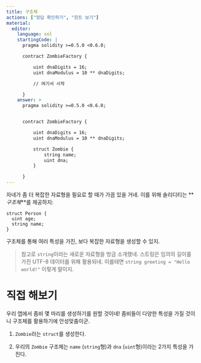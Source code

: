 ```yaml
---
title: 구조체
actions: ["정답 확인하기", "힌트 보기"]
material:
  editor:
    language: sol
    startingCode: |
      pragma solidity >=0.5.0 <0.6.0;

      contract ZombieFactory {

          uint dnaDigits = 16;
          uint dnaModulus = 10 ** dnaDigits;

          // 여기서 시작

      }
    answer: >
      pragma solidity >=0.5.0 <0.6.0;


      contract ZombieFactory {

          uint dnaDigits = 16;
          uint dnaModulus = 10 ** dnaDigits;

          struct Zombie {
              string name;
              uint dna;
          }

      }
---
```


자네가 좀 더 복잡한 자료형을 필요로 할 때가 가끔 있을 거네. 이를 위해 솔리디티는 **_구조체_**를 제공하지:

```
struct Person {
  uint age;
  string name;
}

```

구조체를 통해 여러 특성을 가진, 보다 복잡한 자료형을 생성할 수 있지.

> 참고로 `string`이라는 새로운 자료형을 방금 소개했네. 스트링은 임의의 길이를 가진 UTF-8 데이터를 위해 활용되네. 이를테면 `string greeting = "Hello world!"` 이렇게 말이지.

# 직접 해보기

우리 앱에서 좀비 몇 마리를 생성하기를 원할 것이네! 좀비들이 다양한 특성을 가질 것이니 구조체를 활용하기에 안성맞춤이군.

1. `Zombie`라는 `struct`를 생성한다.

2. 우리의 `Zombie` 구조체는 `name` (`string`형)과 `dna` (`uint`형)이라는 2가지 특성을 가진다.
